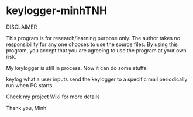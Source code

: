 # keylogger-minhTNH

DISCLAIMER

This program is for research/learning purpose only. The author takes no responsibility for any one chooses to use the source files. By using this program, you accept that you are agreeing to use the program at your own risk.

My keylogger is still in process. Now it can do some stuffs:

keylog what a user inputs
send the keylogger to a specific mail periodically
run when PC starts

Check my project Wiki for more details

Thank you,
Minh
